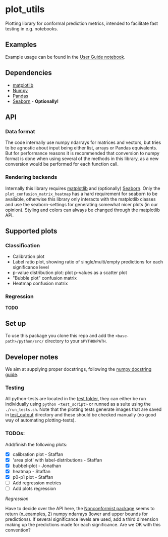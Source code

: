 # plot_utils
Plotting library for conformal prediction metrics, intended to facilitate fast testing in e.g. notebooks.  

## Examples
Example usage can be found in the [User Guide notebook](python/User_guide_plotting.ipynb).

## Dependencies
- [matplotlib](https://matplotlib.org/)
- [Numpy](https://numpy.org/)
- [Pandas](https://pandas.pydata.org/)
- [Seaborn](https://seaborn.pydata.org/) - **Optionally!**

## API

### Data format
The code internally use numpy ndarrays for matrices and vectors, but tries to be agnostic about input being either list, arrays or Pandas equivalents. But for performance reasons it is recommended that conversion to numpy format is done when using several of the methods in this library, as a new conversion would be performed for each function call.

### Rendering backends
Internally this library requires [matplotlib](https://matplotlib.org/) and (optionally) [Seaborn](https://seaborn.pydata.org/). Only the `plot_confusion_matrix_heatmap` has a hard requirement for seaborn to be available, otherwise this library only interacts with the matplotlib classes and use the seaborn-settings for generating somewhat nicer plots (in our opinion). Styling and colors can always be changed through the matplotlib API. 

## Supported plots
### Classification
* Calibration plot
* Label ratio plot, showing ratio of single/multi/empty predictions for each significance level
* p-value distribution plot: plot p-values as a scatter plot
* "Bubble plot" confusion matrix
* Heatmap confusion matrix

### Regression 
**TODO**

## Set up 
To use this package you clone this repo and add the `<base-path>/python/src/` directory to your `$PYTHONPATH`. 

## Developer notes
We aim at supplying proper docstrings, following the [numpy docstring guide](https://numpydoc.readthedocs.io/en/latest/format.html).

### Testing
All python-tests are located in the [test folder](python/test), they can either be run individually using
`python <test_script>` or runned as a suite using the `./run_tests.sh`. Note that the plotting tests generate images that are saved in [test_output](python/test/test_output) directory and these should be checked manually (no good way of automating plotting-tests).

### TODOs:

Add/finish the following plots:
 - [x] calibration plot - Staffan
 - [x] 'area plot' with label-distributions - Staffan
 - [x] bubbel-plot - Jonathan
 - [x] heatmap - Staffan
 - [x] p0-p1 plot - Staffan
 - [ ] Add regression metrics
 - [ ] Add plots regression

_Regression_

Have to decide over the API here, the [Nonconformist package](https://github.com/donlnz/nonconformist) seems to return 
(n_examples, 2) numpy ndarrays (lower and upper bounds for predictions). If several significance levels are used, add a third dimension making up the predictions made for each significance. Are we OK with this convention?
